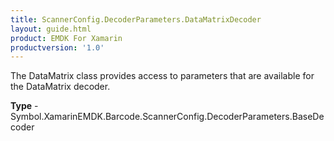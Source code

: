 ```yaml
---
title: ScannerConfig.DecoderParameters.DataMatrixDecoder
layout: guide.html
product: EMDK For Xamarin
productversion: '1.0'
---
```

The DataMatrix class provides access to parameters that are available for the DataMatrix decoder.

**Type** - Symbol.XamarinEMDK.Barcode.ScannerConfig.DecoderParameters.BaseDecoder














